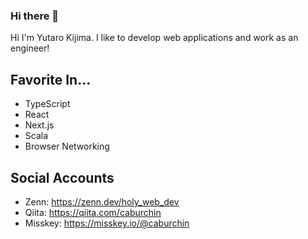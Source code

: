 ### Hi there 👋

Hi I'm Yutaro Kijima. I like to develop web applications and work as an engineer!

## Favorite In...

- TypeScript
- React
- Next.js
- Scala
- Browser Networking

## Social Accounts

- Zenn: https://zenn.dev/holy_web_dev
- Qiita: https://qiita.com/caburchin
- Misskey: https://misskey.io/@caburchin
